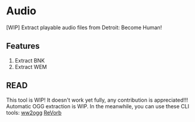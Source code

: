 # Audio
[WIP] Extract playable audio files from Detroit: Become Human!

## Features
1. Extract BNK
2. Extract WEM
   

## READ
This tool is WIP! It doesn't work yet fully, any contribution is appreciated!!!
Automatic OGG extraction is WIP. In the meanwhile, you can use these CLI tools:
[ww2ogg](https://github.com/hcs64/ww2ogg/tree/master/src)
[ReVorb](https://github.com/ItsBranK/ReVorb)
